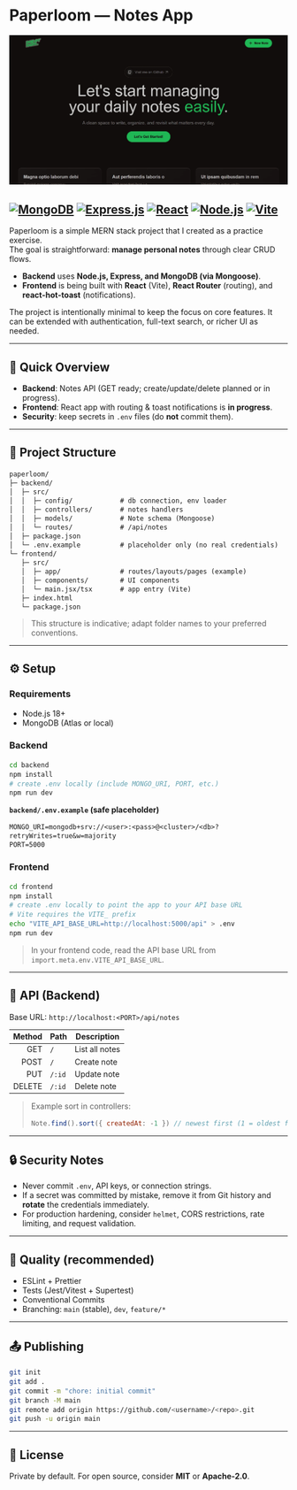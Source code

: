 # Paperloom — Notes App

![Preview Paperloom Website](.github/screenshot-paperloom.webp)

[![MongoDB](https://img.shields.io/badge/MongoDB-4EA94B?style=for-the-badge&logo=mongodb&logoColor=white)](https://www.mongodb.com/)
[![Express.js](https://img.shields.io/badge/Express.js-000000?style=for-the-badge&logo=express&logoColor=white)](https://expressjs.com/)
[![React](https://img.shields.io/badge/React-20232A?style=for-the-badge&logo=react&logoColor=61DAFB)](https://react.dev/)
[![Node.js](https://img.shields.io/badge/Node.js-43853D?style=for-the-badge&logo=node.js&logoColor=white)](https://nodejs.org/)
[![Vite](https://img.shields.io/badge/Vite-646CFF?style=for-the-badge&logo=vite&logoColor=white)](https://vitejs.dev/)
---

Paperloom is a simple MERN stack project that I created as a practice exercise.  
The goal is straightforward: **manage personal notes** through clear CRUD flows.

- **Backend** uses **Node.js, Express, and MongoDB (via Mongoose)**.
- **Frontend** is being built with **React** (Vite), **React Router** (routing), and **react-hot-toast** (notifications).

The project is intentionally minimal to keep the focus on core features. It can be extended with authentication, full-text search, or richer UI as needed.

---

## 🚀 Quick Overview

- **Backend**: Notes API (GET ready; create/update/delete planned or in progress).
- **Frontend**: React app with routing & toast notifications is **in progress**.
- **Security**: keep secrets in `.env` files (do **not** commit them).

---

## 📂 Project Structure

```
paperloom/
├─ backend/
│  ├─ src/
│  │  ├─ config/            # db connection, env loader
│  │  ├─ controllers/       # notes handlers
│  │  ├─ models/            # Note schema (Mongoose)
│  │  └─ routes/            # /api/notes
│  ├─ package.json
│  └─ .env.example          # placeholder only (no real credentials)
└─ frontend/
   ├─ src/
   │  ├─ app/               # routes/layouts/pages (example)
   │  ├─ components/        # UI components
   │  └─ main.jsx/tsx       # app entry (Vite)
   ├─ index.html
   └─ package.json
```

> This structure is indicative; adapt folder names to your preferred conventions.

---

## ⚙️ Setup

### Requirements
- Node.js 18+
- MongoDB (Atlas or local)

### Backend
```bash
cd backend
npm install
# create .env locally (include MONGO_URI, PORT, etc.)
npm run dev
```

**`backend/.env.example` (safe placeholder)**
```env
MONGO_URI=mongodb+srv://<user>:<pass>@<cluster>/<db>?retryWrites=true&w=majority
PORT=5000
```

### Frontend
```bash
cd frontend
npm install
# create .env locally to point the app to your API base URL
# Vite requires the VITE_ prefix
echo "VITE_API_BASE_URL=http://localhost:5000/api" > .env
npm run dev
```

> In your frontend code, read the API base URL from `import.meta.env.VITE_API_BASE_URL`.

---

## 📡 API (Backend)

Base URL: `http://localhost:<PORT>/api/notes`

| Method | Path   | Description    |
|------: |------- |----------------|
| GET    | `/`    | List all notes |
| POST   | `/`    | Create note    |
| PUT    | `/:id` | Update note    |
| DELETE | `/:id` | Delete note    |

> Example sort in controllers:  
> ```js
> Note.find().sort({ createdAt: -1 }) // newest first (1 = oldest first)
> ```

---

## 🔒 Security Notes

- Never commit `.env`, API keys, or connection strings.
- If a secret was committed by mistake, remove it from Git history and **rotate** the credentials immediately.
- For production hardening, consider `helmet`, CORS restrictions, rate limiting, and request validation.

---

## 🧪 Quality (recommended)

- ESLint + Prettier
- Tests (Jest/Vitest + Supertest)
- Conventional Commits
- Branching: `main` (stable), `dev`, `feature/*`

---

## 📤 Publishing

```bash
git init
git add .
git commit -m "chore: initial commit"
git branch -M main
git remote add origin https://github.com/<username>/<repo>.git
git push -u origin main
```

---

## 📄 License

Private by default. For open source, consider **MIT** or **Apache-2.0**.

